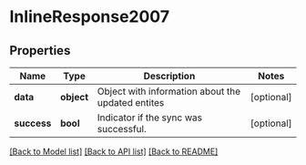 # InlineResponse2007

## Properties
Name | Type | Description | Notes
------------ | ------------- | ------------- | -------------
**data** | **object** | Object with information about the updated entites | [optional] 
**success** | **bool** | Indicator if the sync was successful. | [optional] 

[[Back to Model list]](../../README.md#documentation-for-models) [[Back to API list]](../../README.md#documentation-for-api-endpoints) [[Back to README]](../../README.md)

